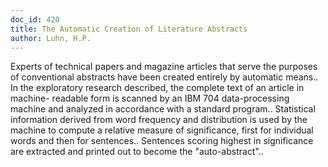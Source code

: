 ```yaml
---
doc_id: 420
title: The Automatic Creation of Literature Abstracts
author: Luhn, H.P.
---
```


Experts of technical papers and magazine articles that serve the purposes of
conventional abstracts have been created entirely by automatic means.. In the
exploratory research described, the complete text of an article in machine-
readable form is scanned by an IBM 704 data-processing machine and analyzed 
in accordance with a standard program..  Statistical information derived from 
word frequency and distribution is used by the machine to compute a relative 
measure of significance, first for individual words and then for sentences..
Sentences scoring highest in significance are extracted and printed out to 
become the "auto-abstract"..